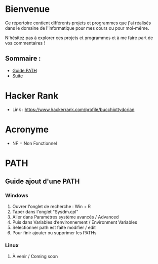 # Bienvenue

Ce répertoire contient différents projets et programmes que j'ai réalisés dans le domaine de l'informatique pour mes cours ou pour moi-même.

N'hésitez pas à explorer ces projets et programmes et à me faire part de vos commentaires !

## Sommaire :
- [Guide PATH](#PATH)
- [Suite](#TestLien)

# Hacker Rank
* Link : https://www.hackerrank.com/profile/bucchiottydorian

# Acronyme
- NF = Non Fonctionnel


# PATH 
## Guide ajout d'une PATH 

### Windows
1. Ouvrer l'onglet de recherche : Win + R
2. Taper dans l'onglet "Sysdm.cpl"
3. Aller dans Paramètres système avancés / Advanced
4. Puis dans Variables d’environnement / Environment Variables
5. Selectionner path est faite modifier / edit
6. Pour finir ajouter ou supprimer les PATHs

### Linux
1. À venir / Coming soon